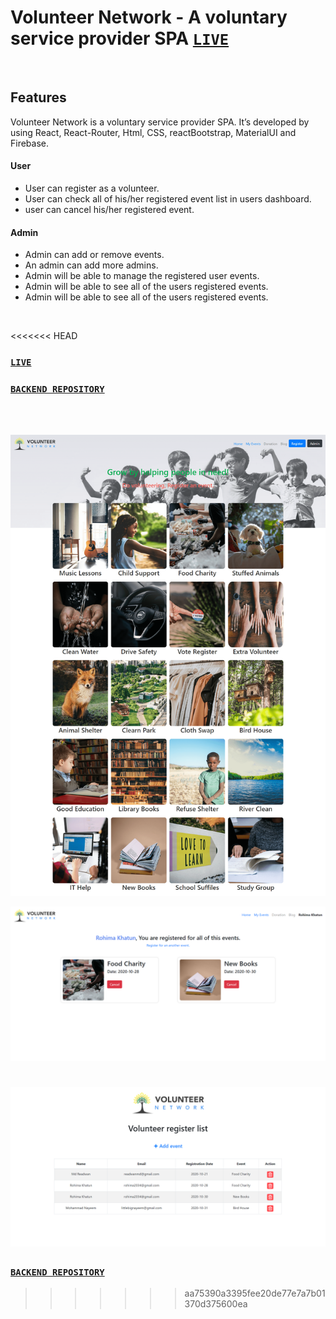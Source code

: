 ## 

# Volunteer Network - A voluntary service provider SPA [`LIVE`](https://volunteer-network-20.web.app/)


<br />

## Features
Volunteer Network is a voluntary service provider SPA. It’s developed by using React, React-Router, Html, CSS, reactBootstrap, MaterialUI and Firebase.


#### User 
- User can register as a volunteer.
- User can check all of his/her registered event list in users dashboard.
- user can cancel his/her registered event.


#### Admin
- Admin can add or remove events.
- An admin can add more admins.
- Admin will be able to manage the registered user events.
- Admin will be able to see all of the users registered events.
- Admin will be able to see all of the users registered events.

<br />

<<<<<<< HEAD
### [`LIVE`](https://volunteer-network-20.web.app/)
### [`BACKEND REPOSITORY`](https://github.com/readwanmd/volunteerNetwork-server)

<br /> <br />

![](src/images/ss1.png)

![](src/images/ss2.png)

![](src/images/ss3.png)
=======
### [`BACKEND REPOSITORY`](https://github.com/readwanmd/volunteerNetwork-server)
>>>>>>> aa75390a3395fee20de77e7a7b01370d375600ea
